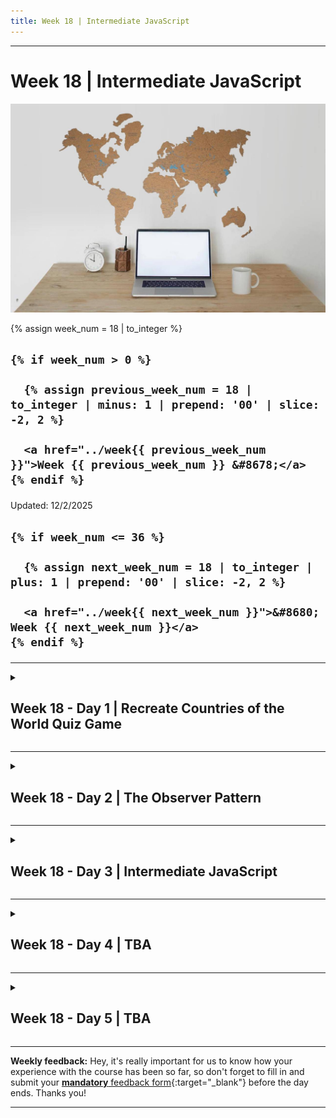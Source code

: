 ```yaml
---
title: Week 18 | Intermediate JavaScript
---
```


<hr class="mb-0">

<h1 id="{{ Week 18-Intermediate JavaScript | slugify }}">
  <span class="week-prefix">Week 18 |</span> Intermediate JavaScript
</h1>

<img src="assets/pexels-gabby-k-7412035.jpg" />

<div class="week-controls">

  {% assign week_num = 18 | to_integer %}

  <h2 class="week-controls__previous_week">

    {% if week_num > 0 %}

      {% assign previous_week_num = 18 | to_integer | minus: 1 | prepend: '00' | slice: -2, 2 %}

      <a href="../week{{ previous_week_num }}">Week {{ previous_week_num }} &#8678;</a>
    {% endif %}

  </h2>

  <span>Updated: 12/2/2025</span>

  <h2 class="week-controls__next_week">

    {% if week_num <= 36 %}

      {% assign next_week_num = 18 | to_integer | plus: 1 | prepend: '00' | slice: -2, 2 %}

      <a href="../week{{ next_week_num }}">&#8680; Week {{ next_week_num }}</a>
    {% endif %}

  </h2>

</div>

---

<!-- Week 18 - Day 1 | Recreate Countries of the World Quiz Game -->
<details markdown="1">
  <summary>
    <h2>
      <span class="summary-day">Week 18 - Day 1</span> | Recreate Countries of the World Quiz Game</h2>
  </summary>

### Schedule

  - **Watch the lectures**
  - **Study the suggested material**
  - **Practice on the topics and share your questions**

### Study Plan

  ![](./assets/countries-of-the-world.jpg)

  In these lectures, we are going to try and recreate an online quiz game entitled **Countries of the World Quiz**.

  You can find the online quiz game on [this link](https://www.jetpunk.com/quizzes/how-many-countries-can-you-name)_blank.

  Your instructor will share the video lectures with you. Here are the topics covered:

  - **Part 1:** Q&A. Recreating `Countries of the World Quiz` game (Part 1)
  - **Part 2:** Recreating `Countries of the World Quiz` game (Part 2)

  You can find the lecture code [here](https://github.com/in-tech-gration/WDX-180/tree/main/curriculum/week18/assets/code/country-quiz){:target="_blank"}

  **Lecture Notes & Questions:**

  - **Reminder:** [...document.querySelectorAll("td")] => `document.querySelectorAll("td")`  
    - There is a difference between [**NodeList**](https://developer.mozilla.org/en-US/docs/Web/API/NodeList){:target="_blank"} and [**HTMLCollection**](https://developer.mozilla.org/en-US/docs/Web/API/HTMLCollection){:target="_blank"}  
      - `NodeList` => `@@iterator` => `for..of`
  - **console.dir**( HTMLElement objects ) for a different view on the console  
  - [HTMLDivElement](https://developer.mozilla.org/en-US/docs/Web/API/HTMLDivElement){:target="_blank"} <= [HTMLElement](https://developer.mozilla.org/en-US/docs/Web/API/HTMLElement){:target="_blank"}  
  - [HTMLCollection](https://developer.mozilla.org/en-US/docs/Web/API/HTMLCollection){:target="_blank"} does not support `forEach` (you’ll need to convert to array)  
  - Convert array-like objects *(HTMLCollection, NodeList, arguments,etc.)* to Arrays:  
    - **Array.from** (check the MD)  
    - **[...someArrayLikeObjectHere]**  
  - [**NodeList**](https://developer.mozilla.org/en-US/docs/Web/API/NodeList){:target="_blank"} supports forEach  
  - **DOM API**:  
    - `document.getElementById // A single HTMLElement`  
    - `document.querySelector  // A single HTMLElement` 
    - `document.getElementsByClassName // HTMLCollection`  
    - `document.getElementsByTagName // HTMLCollection`  
    - `document.querySelectorAll // NodeList`  
  <!-- - The different objects that are returned by the DOM API: [codepen](https://codepen.io/kostasx/pen/yLwRdee?editors=1011)   -->
  - 2 big categories of graphics in computers: Bitmaps (or Raster) vs Vectors  
  - Include a folder in VSCode workspace: `code -a .`  
  - Search for “json countries github” to find resources for use in JS  
  - [**Array some()**](https://developer.mozilla.org/en-US/docs/Web/JavaScript/Reference/Global_Objects/Array/some){:target="_blank"}

  **References & Resources:**

  - [Free SVG World Map](https://simplemaps.com/resources/svg-world){:target="_blank"}

  - [Color this sofa! – SVG + Blend Mode trick](https://codepen.io/kostasx/pen/abbZyzj){:target="_blank"}
  - [Undraw (free vector illustrations)](https://undraw.co/illustrations){:target="_blank"}

  - SVG Editors:
    - [https://boxy-svg.com/app](https://boxy-svg.com/app){:target="_blank"}
    - [https://www.vectorpea.com](https://www.vectorpea.com){:target="_blank"}

  - Free Vectors:
    - [SVGP*rn](https://svgporn.com/){:target="_blank"}
    - [SVG and PNG tech icons](https://techicons.dev/){:target="_blank"}
    - [https://www.vecteezy.com/](https://www.vecteezy.com/){:target="_blank"}

<!-- Summary -->

### Exercises

  Complete the quiz game and make sure to implement the following requirements:

  - Enable case-insensitive input
  - Clear input value once we have the correct input
  - Update count of found countries
  - Add some styling to the game so that it looks like the original game
  - Find out how to properly center and display an SVG  
    - Learn about the `width`, `height` and `viewbox` attributes  
  - Deal with cases/values like *Curaçao*  
  - Deal with cases like "St. Eustatius (Netherlands)"  
  - Question/Study: What are some use cases for `submit` vs `change` vs `input` events?  
    - For example, Google search input uses the “input” event

  **IMPORTANT:** Make sure to complete all the tasks found in the **daily Progress Sheet** and update the sheet accordingly. Once you've updated the sheet, don't forget to `commit` and `push`. The progress draft sheet for this day is: **/user/week18/progress/progress.draft.w18.d01.csv**

  You should **NEVER** update the `draft` sheets directly, but rather work on a copy of them according to the instructions [found here](../week01/resources/PROGRESS-WORKFLOW.md).


### Extra Resources

  ---



  _Photo by [Monstera Production](https://www.pexels.com/photo/a-world-map-on-the-wall-7412035/)_

<!-- Sources and Attributions -->
  
</details>

<hr class="mt-1">

<!-- Week 18 - Day 2 | The Observer Pattern -->
<details markdown="1">
  <summary>
    <h2>
      <span class="summary-day">Week 18 - Day 2</span> | The Observer Pattern</h2>
  </summary>

### Schedule

  - **Watch the lecture**
  - **Study the suggested material**
  - **Practice on the topics and share your questions**

### Study Plan

  [![](./assets/PubSubNoTime.jpg)](https://youtu.be/fRpYNR_vM5A){:target="_blank"}

  Watch our lecture on: [Intro to Design Patterns: A Simple Implementation of the Observer Pattern in JavaScript](https://youtu.be/fRpYNR_vM5A){:target="_blank"}

  The lecture code can be found [here](https://github.com/in-tech-gration/WDX-180/tree/main/curriculum/modules/computer_science/design_patterns/observer_pattern/source_code){:target="_blank"}.

  **References and resources for further study:**

  - [On Complex Systems](https://en.wikipedia.org/wiki/Complex_system){:target="_blank"}
  - [The Publish/Subscribe pattern](https://en.wikipedia.org/wiki/Publish%E2%80%93subscribe_pattern){:target="_blank"}
  - [Implementing the PubSub pattern in JS](https://medium.com/@ignatovich.dm/implementing-the-pub-sub-pattern-in-javascript-a-guide-for-beginners-44714a76d8c7){:target="_blank"}
  - [The Observer pattern at patterns.dev](https://www.patterns.dev/vanilla/observer-pattern){:target="_blank"}
  - [The Observer Pattern](https://refactoring.guru/design-patterns/observer){:target="_blank"}
  - [CRUD explained in 1 minute](https://www.youtube.com/shorts/AkDe3weBBsY){:target="_blank"}
  - [Private Properties in ES6 Classes](https://developer.mozilla.org/en-US/docs/Web/JavaScript/Reference/Classes/Private_properties){:target="_blank"}
  - [What is a Complex System?](https://www.youtube.com/watch?v=vp8v2Udd_PM){:target="_blank"} 
  - [Water CSS](https://watercss.kognise.dev){:target="_blank"}

  ![](https://github.com/addyosmani/essential-js-design-patterns/blob/master/diagrams/observer.png)

<!-- Summary -->

### Exercises

  Your task for today is to try and complete all the challenges in the email app that we started developing during the lecture and implement all the required features (delete messages, display messages, star messages, mark messages as unread/read, etc.)

  It would be even better to try and work with one of these really cool email client clones:

  - [https://codepen.io/triss90/pen/WwvyRa](https://codepen.io/triss90/pen/WwvyRa){:target="_blank"}
  - [https://codepen.io/jonvadillo/pen/zzKawv](https://codepen.io/jonvadillo/pen/zzKawv){:target="_blank"}
  - [https://codepen.io/kostasx/pen/mybZpMR](https://codepen.io/kostasx/pen/mybZpMR){:target="_blank"}
  - [](){:target="_blank"}

  ---



  If you have some time left, you can take a look at the next challenge for this week, which is to try and replicate all the features of the Countries Quiz game that we've covered on [Week 18, Day 01](https://in-tech-gration.github.io/WDX-180/curriculum/week18/){:target="_blank"}:

  - Star quiz button
  - Timer
  - List of Continents and countries found (and not found)
  - Pause timer button
  - Disable timer button
  - Help box
  - Give up button
  - Guesses counter
  - Advanced: show missing countries 
  - Your extra features!?

  ![](./assets/Countries.Quiz.Features/help.jpg)

  ![](./assets/Countries.Quiz.Features/pause.and.resume.quiz.jpg)

  ![](./assets/Countries.Quiz.Features/scoring.and.points.jpg)

  ![](./assets/Countries.Quiz.Features/take.quiz.without.timer.jpg)

  ![](./assets/Countries.Quiz.Features/timer.and.giveup.jpg)

  You can find the lecture code [here](https://github.com/in-tech-gration/WDX-180/tree/main/curriculum/week18/assets/code/country-quiz){:target="_blank"}

  Perhaps you can try using the Observer pattern on the quiz game? That would definitely be a great challenge. Give it a try!

  The original game can be found [here](https://www.jetpunk.com/quizzes/how-many-countries-can-you-name){:target="_blank"}.

  **IMPORTANT:** Make sure to complete all the tasks found in the **daily Progress Sheet** and update the sheet accordingly. Once you've updated the sheet, don't forget to `commit` and `push`. The progress draft sheet for this day is: **/user/week18/progress/progress.draft.w18.d02.csv**

  You should **NEVER** update the `draft` sheets directly, but rather work on a copy of them according to the instructions [found here](../week01/resources/PROGRESS-WORKFLOW.md).


<!-- Extra Resources -->

<!-- Sources and Attributions -->
  
</details>

<hr class="mt-1">

<!-- Week 18 - Day 3 | Intermediate JavaScript -->
<details markdown="1">
  <summary>
    <h2>
      <span class="summary-day">Week 18 - Day 3</span> | Intermediate JavaScript</h2>
  </summary>

### Schedule

  - **Watch the lectures**
  - **Study the suggested material**
  - **Practice on the topics and share your questions**

### Study Plan

  Your instructor will share the video lectures with you. Here are the topics covered:

  - **Part 1:** Q&A on several topics such how `JSON.stringify` deals with functions, what are `Circular References`, the difference between `null` and `undefined`, CSS pseudo-elements and the `attr()` rule, debugging a search box algorithm and more!
  - **Part 2:** We continue debugging and improving the search algorithm, learn about `Number.isInteger` method and `isNaN`, and also learn some cool advanced DOM manipulation methods and properties.

  You can find the lecture code [here](https://github.com/in-tech-gration/WDX-180/tree/main/curriculum/week18/assets/code/day03){:target="_blank"}

  **Lecture Notes & Questions:**

  Example of a *Circular reference*:

  ```js
  const obj = {  
    name: "Dillion",  
    isDev: true,  
    hobbies: ["singing", "writing"],  
    age: 100,  
  }  
  obj.prop = obj; 
  // (Cannot be stringified due to the infinite reference to itself)    
  ```

  - `JSON.stringify`: *“Arrays are serialized as arrays (enclosed by square brackets). Only array indices between 0 and length - 1 (inclusive) are serialized; **other properties are ignored**.”*  

  - **Best Practices:**  
    - Object rule: dynamic property names ALWAYS inside `[ brackets ]`. Don’t use the . notation. Tip: name your objects like, studentsObj, productsObject, etc.  
    - **Prefer isSomething conditionals than !isSomething (is NOT something)**  
    - **ALWAYS handle error cases** in development  
      - **BREAK THE CODE intentionally,** handle it and **ALWAYS give some user-friendly feedback** to the users  
  - `JSON.stringify` will discard functions  
    - In the case of an Array containing functions, they are converted to null to avoid breaking the Array length and indices.  

  - Study and understand the following code:

  ```js
  const list = [ 10, 20, 30 ];  
  function reducer(accumulator, arrayValue, arrayIndex){  
      console.log(accumulator, arrayValue, arrayIndex);  
        // Try: debugger;  
      // Change the accumulator:  
      accumulator.count = arrayIndex;  
      return accumulator;  
  }   
  const initialAcc = {}  
  list.reduce( reducer, initialAcc );  
  ```

  **References & Resources:**

  - [Study the calc()](https://css-tricks.com/a-couple-of-use-cases-for-calc/){:target="_blank"}  
 
   - Check for compatibility on [caniuse.com](https://caniuse.com/?search=attr()){:target="_blank"}  
    - the [attr()](https://developer.mozilla.org/en-US/docs/Web/CSS/attr#browser_compatibility){:target="_blank"}  
 
  - Try: `for..of` with `index`:  
    - [Adding an Index to the for...of Loop](https://medium.com/@_DandyLyons/how-to-use-a-js-for-of-loop-with-an-index-a4675ed22351#42db){:target="_blank"}  

  - [Circular Reference Error in JavaScript – Meaning and How to Fix It](https://www.freecodecamp.org/news/circular-reference-in-javascript-explained/){:target="_blank"}

  - [Function Constructor](https://developer.mozilla.org/en-US/docs/Web/JavaScript/Reference/Global_Objects/Function/Function){:target="_blank"} 

  - [Number.isInteger](https://developer.mozilla.org/en-US/docs/Web/JavaScript/Reference/Global_Objects/Number/isInteger){:target="_blank"}  

  - [JSON.stringify()](https://developer.mozilla.org/en-US/docs/Web/JavaScript/Reference/Global_Objects/JSON/stringify){:target="_blank"}  

  - [attr()](https://developer.mozilla.org/en-US/docs/Web/CSS/attr){:target="_blank"}

  - [https://www.fruityvice.com/](https://www.fruityvice.com/){:target="_blank"}

<!-- Summary -->

### Exercises

  - Solve the [TextNode Challenge](https://github.com/in-tech-gration/WDX-180/tree/main/curriculum/week18/assets/exercises/day03/textnode-challenge){:target="_blank"}
    - `ELEMENT.querySelector` targets HTML `<elements>`  
    - We need something different for targeting the text inside those elements

  **IMPORTANT:** Make sure to complete all the tasks found in the **daily Progress Sheet** and update the sheet accordingly. Once you've updated the sheet, don't forget to `commit` and `push`. The progress draft sheet for this day is: **/user/week18/progress/progress.draft.w18.d03.csv**

  You should **NEVER** update the `draft` sheets directly, but rather work on a copy of them according to the instructions [found here](../week01/resources/PROGRESS-WORKFLOW.md).


<!-- Extra Resources -->

<!-- Sources and Attributions -->
  
</details>

<hr class="mt-1">

<!-- Week 18 - Day 4 | TBA -->
<details markdown="1">
  <summary>
    <h2>
      <span class="summary-day">Week 18 - Day 4</span> | TBA</h2>
  </summary>

### Schedule

  - **Study the suggested material**
  - **Practice on the topics and share your questions**

<!-- Study Plan -->

<!-- Summary -->

<!-- Exercises -->

<!-- Extra Resources -->

<!-- Sources and Attributions -->
  
</details>

<hr class="mt-1">

<!-- Week 18 - Day 5 | TBA -->
<details markdown="1">
  <summary>
    <h2>
      <span class="summary-day">Week 18 - Day 5</span> | TBA</h2>
  </summary>

### Schedule

  - **Watch the lectures**
  - **Study the suggested material**
  - **Practice on the topics and share your questions**

### Study Plan

  Your instructor will share the video lectures with you. Here are the topics covered:

  - **Part 1:** 
  - **Part 2:**

  You can find the lecture code [here](){:target="_blank"}

  **Lecture Notes & Questions:**

  **References & Resources:**

<!-- Summary -->

<!-- Exercises -->

<!-- Extra Resources -->

<!-- Sources and Attributions -->
  
</details>


<hr class="mt-1">

**Weekly feedback:** Hey, it's really important for us to know how your experience with the course has been so far, so don't forget to fill in and submit your [**mandatory** feedback form](https://forms.gle/S6Zg3bbS2uuwsSZF9){:target="_blank"} before the day ends. Thanks you!



---

<!-- COMMENTS: -->
<script src="https://utteranc.es/client.js"
  repo="in-tech-gration/WDX-180"
  issue-term="pathname"
  theme="github-dark"
  crossorigin="anonymous"
  async>
</script>